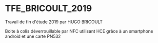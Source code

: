 # TFE_BRICOULT_2019

Travail de fin d'étude 2019 par HUGO BRICOULT

Boite à colis déverrouillable par NFC utilisant HCE grâce à un smartphone android et une carte PN532

